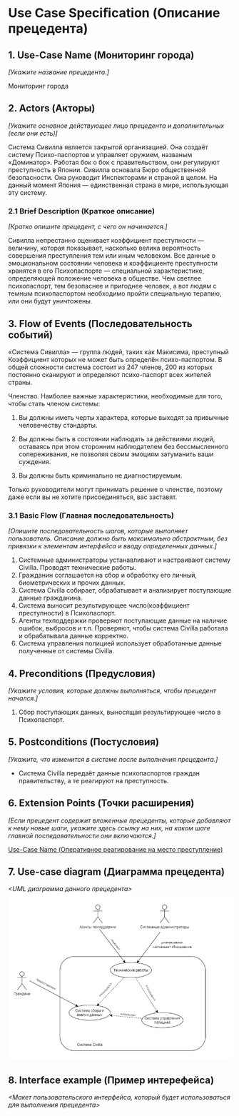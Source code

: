 # Use Case Speciﬁcation (Описание прецедента)  
  
## 1. Use-Case Name (Мониторинг города)
*[Укажите название прецедента.]*  

Мониторинг города

## 2. Actors (Акторы)
*[Укажите основное действующее лицо прецедента и дополнительных (если они есть)]*

Система Сивилла является закрытой организацией. Она создаёт систему Психо-паспортов и управляет оружием, названым «Доминатор». Работая бок о бок с правительством, они регулируют преступность в Японии. Сивилла основала Бюро общественной безопасности. Она руководит Инспекторами и страной в целом. На данный момент Япония — единственная страна в мире, использующая эту систему.  
  
### 2.1 Brief Description (Краткое описание)
*[Кратко опишите прецедент, с чего он начинается.]*
  
Сивилла непрестанно оценивает коэффициент преступности — величину, которая показывает, насколько велика вероятность совершения преступления тем или иным человеком. Все данные о эмоциональном состоянии человека и коэффициенте преступности хранятся в его Психопаспорте — специальной характеристике, определяющей положение человека в обществе. Чем светлее психопаспорт, тем безопаснее и пригоднее человек, а вот людям с темным психопаспортом необходимо пройти специальную терапию, или они будут уничтожены.
  
## 3. Flow of Events (Последовательность событий)

«Система Сивилла» — группа людей, таких как Макисима, преступный Коэффициент которых не может быть определён психо-паспортом. В общей сложности система состоит из 247 членов, 200 из которых постоянно сканируют и определяют психо-паспорт всех жителей страны.

Членство. Наиболее важные характеристики, необходимые для того, чтобы стать членом системы:

1. Вы должны иметь черты характера, которые выходят за привычные человечеству стандарты.

2. Вы должны быть в состоянии наблюдать за действиями людей, оставаясь при этом сторонним наблюдателем без бессмысленного сопереживания, не позволяя своим эмоциям затуманить ваши суждения.

3. Вы должны быть криминально не диагностируемым.

Только руководители могут принимать решение о членстве, поэтому даже если вы не хотите присоединяться, вас заставят.

### 3.1 Basic Flow (Главная последовательность)
*[Опишите последовательность шагов, которые выполняет пользователь. Описание должно быть максимально абстрактным, без привязки к элементам интерфейса и вводу определенных данных.]*  

1) Системные администраторы устанавливают и настраивают систему Civilla. Проводят технические работы.
2) Гражданин соглашается на сбор и обработку его личный, биометрических и прочих данных.
3) Система Civilla собирает, обрабатывает и анализирует поступающие данные гражданина.
4) Система выносит результирующее число(коэффициент преступности) в Психопаспорт.
5) Агенты техподдержки проверяют поступающие данные на наличие ошибок, выбросов и т.п. Проверяют, чтобы система Civilla работала и обрабатывала данные корректно.
6) Система управления полицией использует обработанные данные полученные от системы Civilla.

## 4. Preconditions (Предусловия)
*[Укажите условия, которые должны выполняться, чтобы прецедент начался.]*

1)	Сбор поступающих данных, выносящая результирующее число в Психопаспорт.

## 5. Postconditions (Постусловия)  
*[Укажите, что изменится в системе после выполнения прецедента.]*

* Система Civilla передаёт данные психопаспортов граждан правительству, а те реагируют на преступность.  

## 6. Extension Points (Точки расширения)
*[Если прецедент содержит вложенные прецеденты, которые добавляют к нему новые шаги, укажите здесь ссылку на них, на каком шаге главной последовательности они включаются.]*

 [Use-Case Name (Оперативное реагирование на место преступление)](https://github.com/FF220v/ITMO-Psychopass-Team/blob/use-case_1/docs/use-case_1.md)  
 
## 7. Use-case diagram (Диаграмма прецедента)
*<UML диаграмма данного прецедента>* 
![Диаграмма прецедента)](https://github.com/FF220v/ITMO-Psychopass-Team/blob/use-case_2/docs/Diagram%20use-case_2.png)  

## 8. Interface example (Пример интерефейса)
*<Макет пользовательского интерфейса, который будет использоваться для выполнения прецедента>*
